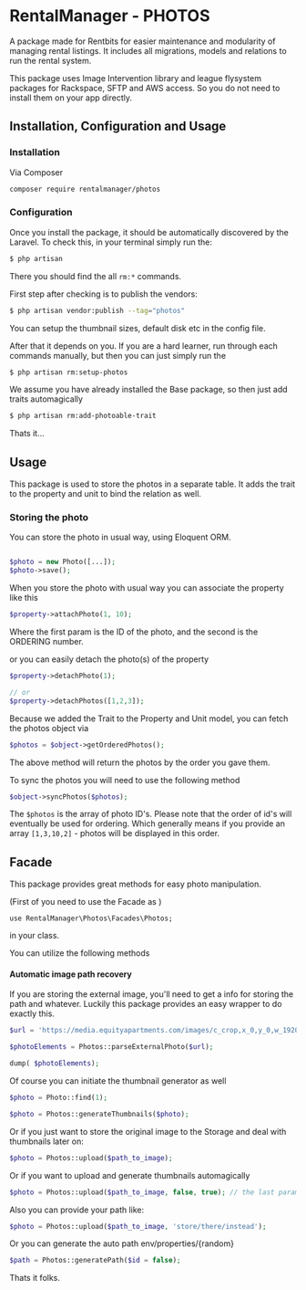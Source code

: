 # RentalManager - PHOTOS

A package made for Rentbits for easier maintenance and modularity of managing rental listings. 
It includes all migrations, models and relations to run the rental system.

This package uses Image Intervention library and league flysystem packages for Rackspace, SFTP and AWS access. So you do not need to install them on your app directly.

## Installation, Configuration and Usage

### Installation

Via Composer

``` bash
composer require rentalmanager/photos
```

### Configuration

Once you install the package, it should be automatically discovered by the Laravel. To check this, in your terminal simply run the:


``` bash
$ php artisan
```

There you should find the all `rm:*` commands.

First step after checking is to publish the vendors:

``` bash
$ php artisan vendor:publish --tag="photos"
```
You can setup the thumbnail sizes, default disk etc  in the config file.

After that it depends on you. If you are a hard learner, run through each commands manually, but then
you can just simply run the

``` bash
$ php artisan rm:setup-photos
```

We assume you have already installed the Base package, so then just add traits automagically

```bash
$ php artisan rm:add-photoable-trait
```

Thats it...

## Usage

This package is used to store the photos in a separate table. It adds the trait to the property and unit to bind the relation as well.

### Storing the photo

You can store the photo in usual way, using Eloquent ORM.

```php 

$photo = new Photo([...]);
$photo->save();
```

When you store the photo with usual way you can associate the property like this

```php
$property->attachPhoto(1, 10); 
```

Where the first param is the ID of the photo, and the second is the ORDERING number.

or you can easily detach the photo(s) of the property

```php
$property->detachPhoto(1);

// or
$property->detachPhotos([1,2,3]);
```

Because we added the Trait to the Property and Unit model, you can fetch the photos object via

```php
$photos = $object->getOrderedPhotos();
```
The above method will return the photos by the order you gave them.

To sync the photos you will need to use the following method

```php
$object->syncPhotos($photos);
```

The `$photos` is the array of photo ID's. Please note that the order of id's will eventually be used for ordering. 
Which generally means if you provide an array `[1,3,10,2]` - photos will be displayed in this order.

## Facade

This package provides great methods for easy photo manipulation.

(First of you need to use the Facade as )

`use RentalManager\Photos\Facades\Photos;`

in your class.

You can utilize the following methods

#### Automatic image path recovery

If you are storing the external image, you'll need to get a info for storing the path and whatever.
Luckily this package provides an easy wrapper to do exactly this.

```php
$url = 'https://media.equityapartments.com/images/c_crop,x_0,y_0,w_1920,h_1080/c_fill,w_1920,h_1080/q_80/4206-28/the-kelvin-apartments-exterior.jpg';

$photoElements = Photos::parseExternalPhoto($url);

dump( $photoElements);
```

Of course you can initiate the thumbnail generator as well

```php
$photo = Photo::find(1);

$photo = Photos::generateThumbnails($photo);
```

Or if you just want to store the original image to the Storage and deal with thumbnails later on:

```php
$photo = Photos::upload($path_to_image);
```

Or if you want to upload and generate thumbnails automagically

```php
$photo = Photos::upload($path_to_image, false, true); // the last param is thumbnail generator
```

Also you can provide your path like:

```php
$photo = Photos::upload($path_to_image, 'store/there/instead');
```

Or you can generate the auto path env/properties/{random}

```php
$path = Photos::generatePath($id = false);
```

Thats it folks.
